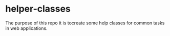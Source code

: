 # helper-classes
The purpose of this repo it is tocreate some help classes for common tasks in web applications.
